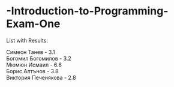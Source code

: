 -Introduction-to-Programming-Exam-One
=====================================

List with Results:

Симеон Танев  - 3.1 <br/>
Богомил Богомилов -  3.2 <br/>
Мюмюн Исмаил - 6.6  <br/>
Борис Алтънов - 3.8 <br/>
Виктория Печенякова - 2.8 <br/>
